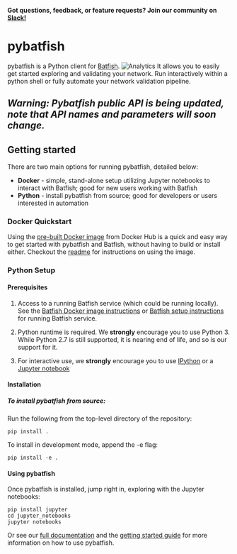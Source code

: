 **Got questions, feedback, or feature requests? Join our community on [Slack!](https://join.slack.com/t/batfish-org/shared_invite/enQtMzA0Nzg2OTAzNzQ1LTUxOTJlY2YyNTVlNGQ3MTJkOTIwZTU2YjY3YzRjZWFiYzE4ODE5ODZiNjA4NGI5NTJhZmU2ZTllOTMwZDhjMzA)**

# pybatfish

pybatfish is a Python client for [Batfish](https://github.com/batfish/batfish). ![Analytics](https://ga-beacon.appspot.com/UA-100596389-3/open-source/pybatfish?pixel&useReferer)
It allows you to easily get started exploring and validating your network.
Run interactively within a python shell or fully automate your network validation pipeline.


## *Warning: Pybatfish public API is being updated, note that API names and parameters will soon change.*

## Getting started

There are two main options for running pybatfish, detailed below:
* **Docker** - simple, stand-alone setup utilizing Jupyter notebooks to interact with Batfish; good for new users working with Batfish
* **Python** - install pybatfish from source; good for developers or users interested in automation

### Docker Quickstart

Using the [pre-built Docker image](https://hub.docker.com/r/batfish/allinone/) from Docker Hub is a quick and easy way to get started with pybatfish and Batfish, without having to build or install either.  Checkout the [readme](https://github.com/batfish/docker/blob/master/allinone.md) for instructions on using the image.

### Python Setup

#### Prerequisites

1. Access to a running Batfish service (which could be running locally).
See the [Batfish Docker image instructions](https://github.com/batfish/docker/blob/master/batfish.md) or [Batfish setup instructions](https://github.com/batfish/batfish/wiki/Building-and-running-Batfish-service)
for running Batfish service.

2. Python runtime is required. We **strongly** encourage you to use Python 3.
While Python 2.7 is still supported, it is nearing end of life,
and so is our support for it.

3. For interactive use, we **strongly** encourage you to use [IPython](https://ipython.org/)
or a [Jupyter notebook](https://jupyter.org/)


#### Installation

##### To install pybatfish from source:

Run the following from the top-level directory of the repository:
```
pip install .
```

To install in development mode, append the -e flag:
```
pip install -e .
```

#### Using pybatfish

Once pybatfish is installed, jump right in, exploring with the Jupyter notebooks:
```
pip install jupyter
cd jupyter_notebooks
jupyter notebooks
```

Or see our [full documentation](https://pybatfish.readthedocs.io/en/latest/)
and the [getting started guide](https://pybatfish.readthedocs.io/en/latest/quickstart.html) for more information on how to use pybatfish.

